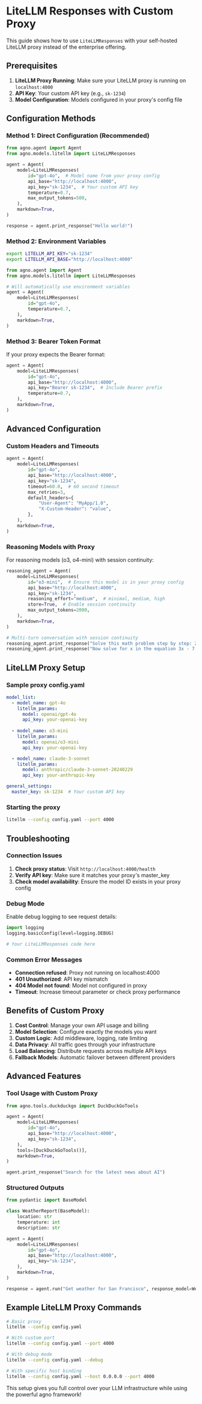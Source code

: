 # LiteLLM Responses with Custom Proxy

This guide shows how to use `LiteLLMResponses` with your self-hosted LiteLLM proxy instead of the enterprise offering.

## Prerequisites

1. **LiteLLM Proxy Running**: Make sure your LiteLLM proxy is running on `localhost:4000`
2. **API Key**: Your custom API key (e.g., `sk-1234`)
3. **Model Configuration**: Models configured in your proxy's config file

## Configuration Methods

### Method 1: Direct Configuration (Recommended)

```python
from agno.agent import Agent
from agno.models.litellm import LiteLLMResponses

agent = Agent(
    model=LiteLLMResponses(
        id="gpt-4o",  # Model name from your proxy config
        api_base="http://localhost:4000",
        api_key="sk-1234",  # Your custom API key
        temperature=0.7,
        max_output_tokens=500,
    ),
    markdown=True,
)

response = agent.print_response("Hello world!")
```

### Method 2: Environment Variables

```bash
export LITELLM_API_KEY="sk-1234"
export LITELLM_API_BASE="http://localhost:4000"
```

```python
from agno.agent import Agent
from agno.models.litellm import LiteLLMResponses

# Will automatically use environment variables
agent = Agent(
    model=LiteLLMResponses(
        id="gpt-4o",
        temperature=0.7,
    ),
    markdown=True,
)
```

### Method 3: Bearer Token Format

If your proxy expects the Bearer format:

```python
agent = Agent(
    model=LiteLLMResponses(
        id="gpt-4o",
        api_base="http://localhost:4000",
        api_key="Bearer sk-1234",  # Include Bearer prefix
        temperature=0.7,
    ),
    markdown=True,
)
```

## Advanced Configuration

### Custom Headers and Timeouts

```python
agent = Agent(
    model=LiteLLMResponses(
        id="gpt-4o",
        api_base="http://localhost:4000",
        api_key="sk-1234",
        timeout=60.0,  # 60 second timeout
        max_retries=3,
        default_headers={
            "User-Agent": "MyApp/1.0",
            "X-Custom-Header": "value",
        },
    ),
    markdown=True,
)
```

### Reasoning Models with Proxy

For reasoning models (o3, o4-mini) with session continuity:

```python
reasoning_agent = Agent(
    model=LiteLLMResponses(
        id="o3-mini",  # Ensure this model is in your proxy config
        api_base="http://localhost:4000",
        api_key="sk-1234",
        reasoning_effort="medium",  # minimal, medium, high
        store=True,  # Enable session continuity
        max_output_tokens=2000,
    ),
    markdown=True,
)

# Multi-turn conversation with session continuity
reasoning_agent.print_response("Solve this math problem step by step: 2x + 5 = 13")
reasoning_agent.print_response("Now solve for x in the equation 3x - 7 = 2x + 1")
```

## LiteLLM Proxy Setup

### Sample proxy config.yaml

```yaml
model_list:
  - model_name: gpt-4o
    litellm_params:
      model: openai/gpt-4o
      api_key: your-openai-key
      
  - model_name: o3-mini
    litellm_params:
      model: openai/o3-mini
      api_key: your-openai-key

  - model_name: claude-3-sonnet
    litellm_params:
      model: anthropic/claude-3-sonnet-20240229
      api_key: your-anthropic-key

general_settings:
  master_key: sk-1234  # Your custom API key
```

### Starting the proxy

```bash
litellm --config config.yaml --port 4000
```

## Troubleshooting

### Connection Issues

1. **Check proxy status**: Visit `http://localhost:4000/health`
2. **Verify API key**: Make sure it matches your proxy's master_key
3. **Check model availability**: Ensure the model ID exists in your proxy config

### Debug Mode

Enable debug logging to see request details:

```python
import logging
logging.basicConfig(level=logging.DEBUG)

# Your LiteLLMResponses code here
```

### Common Error Messages

- **Connection refused**: Proxy not running on localhost:4000
- **401 Unauthorized**: API key mismatch
- **404 Model not found**: Model not configured in proxy
- **Timeout**: Increase timeout parameter or check proxy performance

## Benefits of Custom Proxy

1. **Cost Control**: Manage your own API usage and billing
2. **Model Selection**: Configure exactly the models you want
3. **Custom Logic**: Add middleware, logging, rate limiting
4. **Data Privacy**: All traffic goes through your infrastructure
5. **Load Balancing**: Distribute requests across multiple API keys
6. **Fallback Models**: Automatic failover between different providers

## Advanced Features

### Tool Usage with Custom Proxy

```python
from agno.tools.duckduckgo import DuckDuckGoTools

agent = Agent(
    model=LiteLLMResponses(
        id="gpt-4o",
        api_base="http://localhost:4000",
        api_key="sk-1234",
    ),
    tools=[DuckDuckGoTools()],
    markdown=True,
)

agent.print_response("Search for the latest news about AI")
```

### Structured Outputs

```python
from pydantic import BaseModel

class WeatherReport(BaseModel):
    location: str
    temperature: int
    description: str

agent = Agent(
    model=LiteLLMResponses(
        id="gpt-4o",
        api_base="http://localhost:4000",
        api_key="sk-1234",
    ),
    markdown=True,
)

response = agent.run("Get weather for San Francisco", response_model=WeatherReport)
```

## Example LiteLLM Proxy Commands

```bash
# Basic proxy
litellm --config config.yaml

# With custom port
litellm --config config.yaml --port 4000

# With debug mode
litellm --config config.yaml --debug

# With specific host binding
litellm --config config.yaml --host 0.0.0.0 --port 4000
```

This setup gives you full control over your LLM infrastructure while using the powerful agno framework!